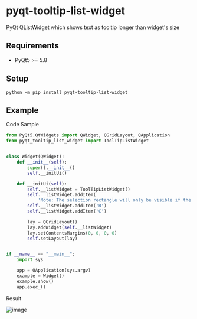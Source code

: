 # pyqt-tooltip-list-widget
PyQt QListWidget which shows text as tooltip longer than widget\'s size

## Requirements
* PyQt5 >= 5.8

## Setup
`python -m pip install pyqt-tooltip-list-widget`

## Example
Code Sample

```python
from PyQt5.QtWidgets import QWidget, QGridLayout, QApplication
from pyqt_tooltip_list_widget import ToolTipListWidget


class Widget(QWidget):
    def __init__(self):
        super().__init__()
        self.__initUi()

    def __initUi(self):
        self.__listWidget = ToolTipListWidget()
        self.__listWidget.addItem(
            'Note: The selection rectangle will only be visible if the selection mode is in a mode where more than one item can be selected; i.e., it will not draw a selection rectangle if the selection mode is QAbstractItemView::SingleSelection.')
        self.__listWidget.addItem('B')
        self.__listWidget.addItem('C')

        lay = QGridLayout()
        lay.addWidget(self.__listWidget)
        lay.setContentsMargins(0, 0, 0, 0)
        self.setLayout(lay)


if __name__ == "__main__":
    import sys

    app = QApplication(sys.argv)
    example = Widget()
    example.show()
    app.exec_()
```

Result

![image](https://user-images.githubusercontent.com/55078043/159149622-70896610-30c3-431d-859d-4f87b96267fe.png)

